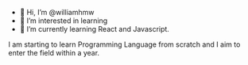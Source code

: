 - 👋 Hi, I’m @williamhmw
- 👀 I’m interested in learning
- 🌱 I’m currently learning React and Javascript.

I am starting to learn Programming Language from scratch and I aim to enter the field within a year.
